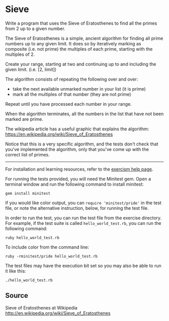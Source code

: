 # Sieve

Write a program that uses the Sieve of Eratosthenes to find all the primes from 2 up to a given number.

The Sieve of Eratosthenes is a simple, ancient algorithm for finding all prime numbers up to any given limit. It does so by iteratively marking as composite (i.e. not prime) the multiples of each prime, starting with the multiples of 2.

Create your range, starting at two and continuing up to and including the given limit. (i.e. [2, limit])

The algorithm consists of repeating the following over and over:

- take the next available unmarked number in your list (it is prime)
- mark all the multiples of that number (they are not prime)

Repeat until you have processed each number in your range.

When the algorithm terminates, all the numbers in the list that have not been marked are prime.

The wikipedia article has a useful graphic that explains the algorithm: <https://en.wikipedia.org/wiki/Sieve_of_Eratosthenes>

Notice that this is a very specific algorithm, and the tests don't check that you've implemented the algorithm, only that you've come up with the correct list of primes.

--------------------------------------------------------------------------------

For installation and learning resources, refer to the [exercism help page](http://exercism.io/languages/ruby).

For running the tests provided, you will need the Minitest gem. Open a terminal window and run the following command to install minitest:

```
gem install minitest
```

If you would like color output, you can `require 'minitest/pride'` in the test file, or note the alternative instruction, below, for running the test file.

In order to run the test, you can run the test file from the exercise directory. For example, if the test suite is called `hello_world_test.rb`, you can run the following command:

```
ruby hello_world_test.rb
```

To include color from the command line:

```
ruby -rminitest/pride hello_world_test.rb
```

The test files may have the execution bit set so you may also be able to run it like this:

```
./hello_world_test.rb
```

## Source

Sieve of Eratosthenes at Wikipedia <http://en.wikipedia.org/wiki/Sieve_of_Eratosthenes>
